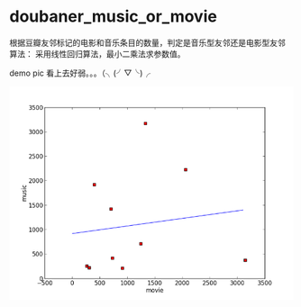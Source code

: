 doubaner_music_or_movie
=======================

根据豆瓣友邻标记的电影和音乐条目的数量，判定是音乐型友邻还是电影型友邻
算法：
采用线性回归算法，最小二乘法求参数值。

demo pic
看上去好弱。。。（╮(╯▽╰)╭

![alt text](picdemo.png "demopic")
